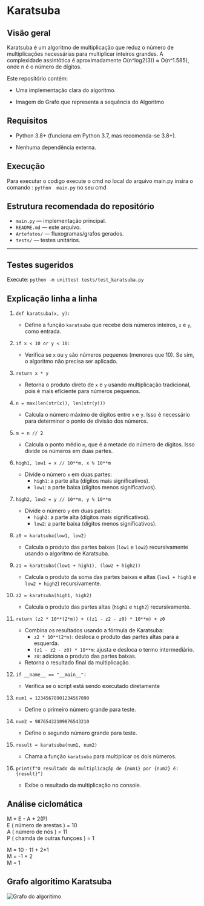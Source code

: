 # Karatsuba #

## Visão geral ##
Karatsuba é um algoritmo de multiplicação que reduz o número de multiplicações necessárias para multiplicar inteiros grandes. A complexidade assintótica é aproximadamente O(n^log2(3)) ≈ O(n^1.585), onde n é o número de dígitos.

Este repositório contém:

* Uma implementação clara do algoritmo.

* Imagem do Grafo que representa a sequência do Algoritmo


## Requisitos ##

* Python 3.8+ (funciona em Python 3.7, mas recomenda-se 3.8+).

* Nenhuma dependência externa.

## Execução ##
Para executar o codigo execute o cmd no local do arquivo main.py 
insira o comando :
```python  main.py```
no seu cmd 


## Estrutura recomendada do repositório

- `main.py`            — implementação principal.
- `README.md`          — este arquivo.
- `Artefatos/`         — fluxogramas/grafos gerados.
- `tests/`             — testes unitários.

---

## Testes sugeridos ##

Execute:
```python -m unittest tests/test_karatsuba.py```


## Explicação linha a linha ##

1. `def karatsuba(x, y):`
   - Define a função `karatsuba` que recebe dois números inteiros, `x` e `y`, como entrada.

2. `if x < 10 or y < 10:`
   - Verifica se `x` ou `y` são números pequenos (menores que 10). Se sim, o algoritmo não precisa ser aplicado.

3. `return x * y`
   - Retorna o produto direto de `x` e `y` usando multiplicação tradicional, pois é mais eficiente para números pequenos.

4. `n = max(len(str(x)), len(str(y)))`
   - Calcula o número máximo de dígitos entre `x` e `y`. Isso é necessário para determinar o ponto de divisão dos números.

5. `m = n // 2`
   - Calcula o ponto médio `m`, que é a metade do número de dígitos. Isso divide os números em duas partes.

6. `high1, low1 = x // 10**m, x % 10**m`
   - Divide o número `x` em duas partes:
     - `high1`: a parte alta (dígitos mais significativos).
     - `low1`: a parte baixa (dígitos menos significativos).

7. `high2, low2 = y // 10**m, y % 10**m`
   - Divide o número `y` em duas partes:
     - `high2`: a parte alta (dígitos mais significativos).
     - `low2`: a parte baixa (dígitos menos significativos).

8. `z0 = karatsuba(low1, low2)`
   - Calcula o produto das partes baixas (`low1` e `low2`) recursivamente usando o algoritmo de Karatsuba.

9. `z1 = karatsuba((low1 + high1), (low2 + high2))`
   - Calcula o produto da soma das partes baixas e altas (`low1 + high1` e `low2 + high2`) recursivamente.

10. `z2 = karatsuba(high1, high2)`
    - Calcula o produto das partes altas (`high1` e `high2`) recursivamente.

11. `return (z2 * 10**(2*m)) + ((z1 - z2 - z0) * 10**m) + z0`
    - Combina os resultados usando a fórmula de Karatsuba:
      - `z2 * 10**(2*m)`: desloca o produto das partes altas para a esquerda.
      - `(z1 - z2 - z0) * 10**m`: ajusta e desloca o termo intermediário.
      - `z0`: adiciona o produto das partes baixas.
    - Retorna o resultado final da multiplicação.

12. `if __name__ == "__main__":`
    - Verifica se o script está sendo executado diretamente 

13. `num1 = 12345678901234567890`
    - Define o primeiro número grande para teste.

14. `num2 = 98765432109876543210`
    - Define o segundo número grande para teste.

15. `result = karatsuba(num1, num2)`
    - Chama a função `karatsuba` para multiplicar os dois números.

16. `print(f"O resultado da multiplicaçãp de {num1} por {num2} é: {result}")`
    - Exibe o resultado da multiplicação no console.

## Análise ciclomática ##
M = E - A + 2(P)  
E ( número de arestas ) = 10   
A ( número de nós ) = 11  
P ( chamda de outras funçoes ) = 1  

M = 10 - 11 + 2*1  
M = -1 + 2  
M = 1  


## Grafo algoritimo Karatsuba ##
![Grafo do algoritimo](./Artefatos/Karatsuba_grafos.png)


